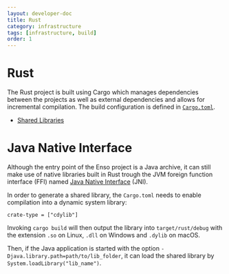 ```yaml
---
layout: developer-doc
title: Rust
category: infrastructure
tags: [infrastructure, build]
order: 1
---
```


# Rust

The Rust project is built using Cargo which manages dependencies between the
projects as well as external dependencies and allows for incremental
compilation. The build configuration is defined in
[`Cargo.toml`](../../Cargo.toml).

<!-- MarkdownTOC levels="2,3" autolink="true" -->

- [Shared Libraries](#shared-libraries)

<!-- /MarkdownTOC -->

# Java Native Interface

Although the entry point of the Enso project is a Java archive, it can still
make use of native libraries built in Rust trough the JVM foreign function
interface (FFI) named
[Java Native Interface](https://en.wikipedia.org/wiki/Java_Native_Interface)
(JNI).

In order to generate a shared library, the `Cargo.toml` needs to enable
compilation into a dynamic system library:

```
crate-type = ["cdylib"]
```

Invoking `cargo build` will then output the library into `target/rust/debug`
with the extension `.so` on Linux, `.dll` on Windows and `.dylib` on macOS.

Then, if the Java application is started with the option
`-Djava.library.path=path/to/lib_folder`, it can load the shared library by
`System.loadLibrary("lib_name")`.
